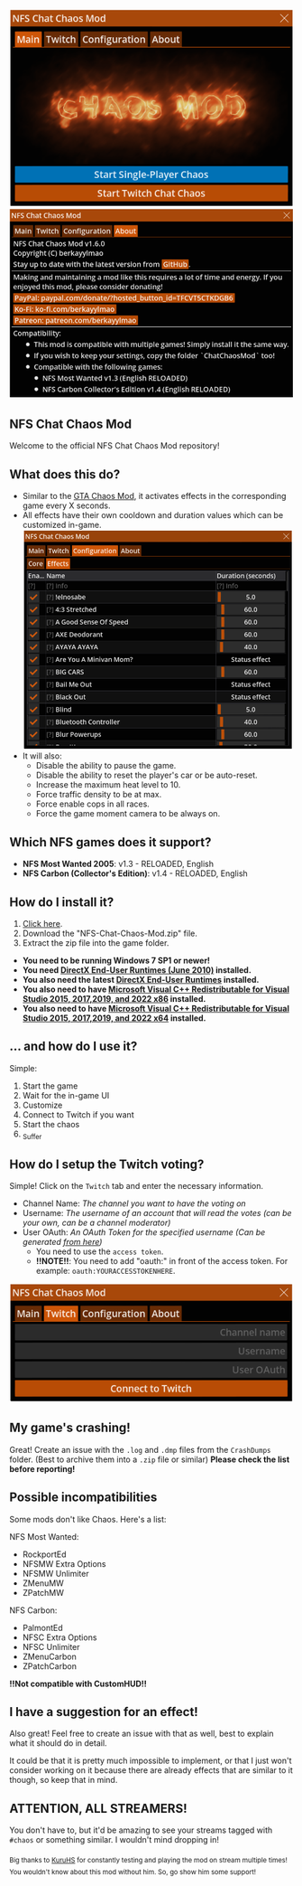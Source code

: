 <p align="center">
<img src=".gitdocs/UI_Main.png?raw=true" />
<img src=".gitdocs/UI_About.png?raw=true" />
</p>

## NFS Chat Chaos Mod
Welcome to the official NFS Chat Chaos Mod repository!

## What does this do?
- Similar to the [GTA Chaos Mod](https://github.com/gta-chaos-mod), it activates effects in the corresponding game every X seconds.
- All effects have their own cooldown and duration values which can be customized in-game.
  ![.gitdocs/UI_EffectsConfig.png?raw=true](.gitdocs/UI_EffectsConfig.png?raw=true)
- It will also:
  - Disable the ability to pause the game.
  - Disable the ability to reset the player's car or be auto-reset.
  - Increase the maximum heat level to 10.
  - Force traffic density to be at max.
  - Force enable cops in all races.
  - Force the game moment camera to be always on.

## Which NFS games does it support?
- **NFS Most Wanted 2005**: v1.3 - RELOADED, English
- **NFS Carbon (Collector's Edition)**: v1.4 - RELOADED, English

## How do I install it?
1. [Click here](https://github.com/berkayylmao/NFS-Chat-Chaos-Mod/releases/latest).
2. Download the "NFS-Chat-Chaos-Mod.zip" file.
3. Extract the zip file into the game folder.

- **You need to be running Windows 7 SP1 or newer!**
- **You need [DirectX End-User Runtimes (June 2010)](https://www.microsoft.com/en-us/download/details.aspx?id=8109) installed.**
- **You also need the latest [DirectX End-User Runtimes](https://www.microsoft.com/en-us/download/details.aspx?id=35) installed.**
- **You also need to have [Microsoft Visual C++ Redistributable for Visual Studio 2015, 2017,2019, and 2022 x86](https://aka.ms/vs/17/release/vc_redist.x86.exe) installed.**
- **You also need to have [Microsoft Visual C++ Redistributable for Visual Studio 2015, 2017,2019, and 2022 x64](https://aka.ms/vs/17/release/vc_redist.x64.exe) installed.**

## ... and how do I use it?
Simple:
1. Start the game
2. Wait for the in-game UI
3. Customize
4. Connect to Twitch if you want
5. Start the chaos
6. <sub>Suffer</sub>

## How do I setup the Twitch voting?
Simple! Click on the `Twitch` tab and enter the necessary information.

- Channel Name: *The channel you want to have the voting on*  
- Username: *The username of an account that will read the votes (can be your own, can be a channel moderator)*  
- User OAuth: *An OAuth Token for the specified username (Can be generated [from here](https://twitchtokengenerator.com/quick/xnaEGgziJl))*
  - You need to use the `access token`.
  - **!!NOTE!!**: You need to add "oauth:" in front of the access token. For example: `oauth:YOURACCESSTOKENHERE`.

<p align="center">
<img src=".gitdocs/UI_Twitch.png?raw=true]" />
</p>

## My game's crashing!
Great! Create an issue with the `.log` and `.dmp` files from the `CrashDumps` folder. (Best to archive them into a `.zip` file or similar) **Please check the list before reporting!**

## Possible incompatibilities
Some mods don't like Chaos. Here's a list:

NFS Most Wanted:
- RockportEd
- NFSMW Extra Options
- NFSMW Unlimiter
- ZMenuMW
- ZPatchMW

NFS Carbon:
- PalmontEd
- NFSC Extra Options
- NFSC Unlimiter
- ZMenuCarbon
- ZPatchCarbon

**!!Not compatible with CustomHUD!!**

## I have a suggestion for an effect!
Also great! Feel free to create an issue with that as well, best to explain what it should do in detail.

It could be that it is pretty much impossible to implement, or that I just won't consider working on it because there are already effects that are similar to it though, so keep that in mind.

## **ATTENTION, ALL STREAMERS!**
You don't have to, but it'd be amazing to see your streams tagged with `#chaos` or something similar. I wouldn't mind dropping in!

<sub>Big thanks to [KuruHS](https://www.twitch.tv/kuruhs) for constantly testing and playing the mod on stream multiple times! You wouldn't know about this mod without him. So, go show him some support!</sub>
